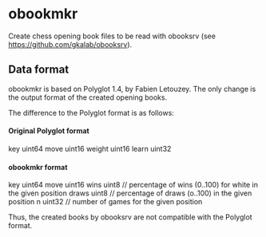 # obookmkr

Create chess opening book files to be read with obooksrv (see https://github.com/gkalab/obooksrv).

## Data format

obookmkr is based on Polyglot 1.4, by Fabien Letouzey. The only change is the output format of the created opening books.

The difference to the Polyglot format is as follows:

#### Original Polyglot format

key    uint64
move   uint16 
weight uint16
learn  uint32

#### obookmkr format

key    uint64
move   uint16 
wins   uint8    // percentage of wins (0..100) for white in the given position
draws  uint8    // percentage of draws (o..100) in the given position
n      uint32   // number of games for the given position

Thus, the created books by obooksrv are not compatible with the Polyglot format.
